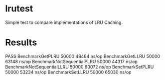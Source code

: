lrutest
=======

Simple test to compare implementations of LRU Caching.

Results
======


PASS
BenchmarkGetPLRU	   50000	     48464 ns/op
BenchmarkGetLLRU	   50000	     63148 ns/op
BenchmarkNotSequentialPLRU	   50000	     44317 ns/op
BenchmarkNotSequentialLLRU	   50000	     60072 ns/op
BenchmarkSetPLRU	   50000	     53234 ns/op
BenchmarkSetLLRU	   50000	     65030 ns/op

